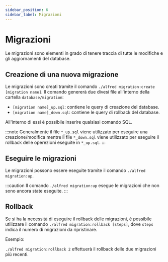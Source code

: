 ```yaml
---
sidebar_position: 6
sidebar_label: Migrazioni
---
```

# Migrazioni

Le migrazioni sono elementi in grado di tenere traccia di tutte le modifiche e gli aggiornamenti del database.

## Creazione di una nuova migrazione

Le migrazioni sono creati tramite il comando `./alfred migration:create [migration name]`.
Il comando genererà due divesi file all'interno della cartella `database/migration`:

* `[migration name]_up.sql`: contiene le query di creazione del database.
* `[migration name]_down.sql`: contiene le query di rollback del database.

All'interno di essi è possibile inserire qualsiasi comando SQL.

:::note
Generalmente il file `*_up.sql` viene utilizzato per eseguire una creazione/modifica mentre il file `*_down.sql` viene utilizzato per eseguire il rollback delle operezioni eseguite in `*_up.sql`.
:::

## Eseguire le migrazioni

Le migrazioni possono essere eseguite tramite il comando `./alfred migration:up`.

:::caution
Il comando `./alfred migration:up` esegue le migrazioni che non sono ancora state eseguite.
:::

## Rollback

Se si ha la necessità di eseguire il rollback delle migrazioni, è possibile utilizzare il comando `./alfred migration:rollback [steps]`, dove `steps` indica il numero di migrazioni da ripristinare.

Esempio:

`./alfred migration:rollback 2` effettuerà il rollback delle due migrazioni più recenti.
